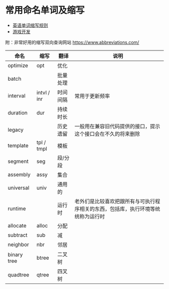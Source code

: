 # 常用命名单词及缩写
+ [英语单词缩写规则](RULE.md)
+ [游戏开发](GAME.md)

附：非常好用的缩写双向查询网站 https://www.abbreviations.com/

|命名|缩写|翻译|说明|
|---|---|---|---|
|optimize|opt|优化||
|batch||批量处理||
|interval|intvl / inr|时间间隔|常用于更新频率|
|duration|dur|持续时长||
|legacy||历史遗留|一般用在兼容旧代码提供的接口，提示这个接口会在不久的将来删除|
|template|tpl / tmpl|模板||
|segment|seg|段/分段||
|assembly|assy|集合||
|universal|univ|通用的||
|runtime||运行时|老外们是比较喜欢把跟所有与可执行程序相关的东西，包括库，执行环境等统统称为运行时|
|allocate|alloc|分配||
|subtract|sub|减||
|neighbor|nbr|邻居||
|binary tree|btree|二叉树||
|quadtree|qtree|四叉树||
